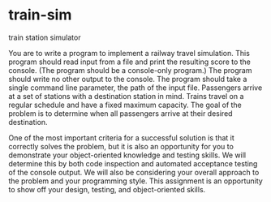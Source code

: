# train-sim
train station simulator

You are to write a program to implement a railway travel simulation. This program should read input  from a file and print the resulting score to the console. (The program should be a console-only program.)  The program should write no other output to the console. The program should take a single command  line parameter, the path of the input file. 
Passengers arrive at a set of stations with a destination station in mind. Trains travel on a regular  schedule and have a fixed maximum capacity. The goal of the problem is to determine when all  passengers arrive at their desired destination. 


One of the most important criteria for a successful solution is that it correctly solves the problem, but it  is also an opportunity for you to demonstrate your object-oriented knowledge and testing skills. We will  determine this by both code inspection and automated acceptance testing of the console output. We  will also be considering your overall approach to the problem and your programming style. This  assignment is an opportunity to show off your design, testing, and object-oriented skills. 

